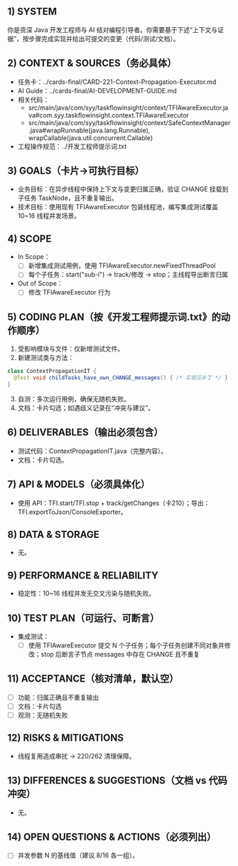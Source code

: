## 1) SYSTEM
你是资深 Java 开发工程师与 AI 结对编程引导者。你需要基于下述“上下文与证据”，按步骤完成实现并给出可提交的变更（代码/测试/文档）。

## 2) CONTEXT & SOURCES（务必具体）
- 任务卡：../cards-final/CARD-221-Context-Propagation-Executor.md
- AI Guide：../cards-final/AI-DEVELOPMENT-GUIDE.md
- 相关代码：
  - src/main/java/com/syy/taskflowinsight/context/TFIAwareExecutor.java#com.syy.taskflowinsight.context.TFIAwareExecutor
  - src/main/java/com/syy/taskflowinsight/context/SafeContextManager.java#wrapRunnable(java.lang.Runnable), wrapCallable(java.util.concurrent.Callable)
- 工程操作规范：../开发工程师提示词.txt

## 3) GOALS（卡片→可执行目标）
- 业务目标：在异步线程中保持上下文与变更归属正确，验证 CHANGE 挂载到子任务 TaskNode，且不重复输出。
- 技术目标：使用现有 TFIAwareExecutor 包装线程池，编写集成测试覆盖 10~16 线程并发场景。

## 4) SCOPE
- In Scope：
  - [ ] 新增集成测试用例，使用 TFIAwareExecutor.newFixedThreadPool
  - [ ] 每个子任务：start("sub-i") → track/修改 → stop；主线程导出断言归属
- Out of Scope：
  - [ ] 修改 TFIAwareExecutor 行为

## 5) CODING PLAN（按《开发工程师提示词.txt》的动作顺序）
1. 受影响模块与文件：仅新增测试文件。
2. 新建测试类与方法：
```java
class ContextPropagationIT {
  @Test void childTasks_have_own_CHANGE_messages() { /* 实现见补丁 */ }
}
```
3. 自测：多次运行用例，确保无随机失败。
4. 文档：卡片勾选；如遇歧义记录在“冲突与建议”。

## 6) DELIVERABLES（输出必须包含）
- 测试代码：ContextPropagationIT.java（完整内容）。
- 文档：卡片勾选。

## 7) API & MODELS（必须具体化）
- 使用 API：TFI.start/TFI.stop + track/getChanges（卡210）；导出：TFI.exportToJson/ConsoleExporter。

## 8) DATA & STORAGE
- 无。

## 9) PERFORMANCE & RELIABILITY
- 稳定性：10~16 线程并发无交叉污染与随机失败。

## 10) TEST PLAN（可运行、可断言）
- 集成测试：
  - [ ] 使用 TFIAwareExecutor 提交 N 个子任务；每个子任务创建不同对象并修改；stop 后断言子节点 messages 中存在 CHANGE 且不重复

## 11) ACCEPTANCE（核对清单，默认空）
- [ ] 功能：归属正确且不重复输出
- [ ] 文档：卡片勾选
- [ ] 观测：无随机失败

## 12) RISKS & MITIGATIONS
- 线程复用造成串扰 → 220/262 清理保障。

## 13) DIFFERENCES & SUGGESTIONS（文档 vs 代码冲突）
- 无。

## 14) OPEN QUESTIONS & ACTIONS（必须列出）
- [ ] 并发参数 N 的基线值（建议 8/16 各一组）。

